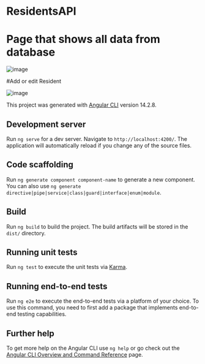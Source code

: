 # ResidentsAPI

# Page that shows all data from database

![image](https://user-images.githubusercontent.com/111191947/211356268-9e1e3736-514e-4b3e-afb3-6891699e1000.png)

#Add or edit Resident

![image](https://user-images.githubusercontent.com/111191947/211356407-04e3ca4d-3bf6-47c9-b94b-8def3c329c2d.png)


This project was generated with [Angular CLI](https://github.com/angular/angular-cli) version 14.2.8.

## Development server

Run `ng serve` for a dev server. Navigate to `http://localhost:4200/`. The application will automatically reload if you change any of the source files.

## Code scaffolding

Run `ng generate component component-name` to generate a new component. You can also use `ng generate directive|pipe|service|class|guard|interface|enum|module`.

## Build

Run `ng build` to build the project. The build artifacts will be stored in the `dist/` directory.

## Running unit tests

Run `ng test` to execute the unit tests via [Karma](https://karma-runner.github.io).

## Running end-to-end tests

Run `ng e2e` to execute the end-to-end tests via a platform of your choice. To use this command, you need to first add a package that implements end-to-end testing capabilities.

## Further help

To get more help on the Angular CLI use `ng help` or go check out the [Angular CLI Overview and Command Reference](https://angular.io/cli) page.
